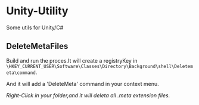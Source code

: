 # Unity-Utility
Some utils for Unity/C# 

## DeleteMetaFiles
Build and run the proces.It will create a registryKey in `\HKEY_CURRENT_USER\Software\Classes\Directory\Background\shell\Deletemeta\command`. 
 
And it will add a 'DeleteMeta' command in your context menu.
 
*Right-Click in your folder,and it will deleta all .meta extension files.*




